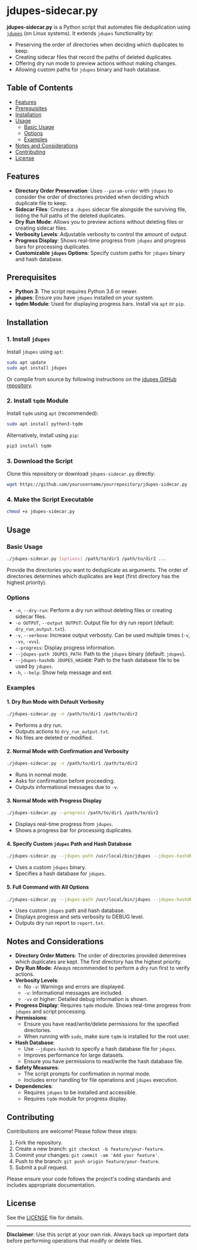 
# jdupes-sidecar.py

**jdupes-sidecar.py** is a Python script that automates file deduplication using [`jdupes`](https://github.com/jbruchon/jdupes) (on Linux systems). It extends `jdupes` functionality by:

- Preserving the order of directories when deciding which duplicates to keep.
- Creating sidecar files that record the paths of deleted duplicates.
- Offering dry run mode to preview actions without making changes.
- Allowing custom paths for `jdupes` binary and hash database.

## Table of Contents

- [Features](#features)
- [Prerequisites](#prerequisites)
- [Installation](#installation)
- [Usage](#usage)
  - [Basic Usage](#basic-usage)
  - [Options](#options)
  - [Examples](#examples)
- [Notes and Considerations](#notes-and-considerations)
- [Contributing](#contributing)
- [License](#license)

## Features

- **Directory Order Preservation**: Uses `--param-order` with `jdupes` to consider the order of directories provided when deciding which duplicate file to keep.
- **Sidecar Files**: Creates a `.dupes` sidecar file alongside the surviving file, listing the full paths of the deleted duplicates.
- **Dry Run Mode**: Allows you to preview actions without deleting files or creating sidecar files.
- **Verbosity Levels**: Adjustable verbosity to control the amount of output.
- **Progress Display**: Shows real-time progress from `jdupes` and progress bars for processing duplicates.
- **Customizable `jdupes` Options**: Specify custom paths for `jdupes` binary and hash database.

## Prerequisites

- **Python 3**: The script requires Python 3.6 or newer.
- **jdupes**: Ensure you have `jdupes` installed on your system.
- **tqdm Module**: Used for displaying progress bars. Install via `apt` or `pip`.

## Installation

### 1. Install `jdupes`

Install `jdupes` using `apt`:

```bash
sudo apt update
sudo apt install jdupes
```

Or compile from source by following instructions on the [jdupes GitHub repository](https://github.com/jbruchon/jdupes).

### 2. Install `tqdm` Module

Install `tqdm` using `apt` (recommended):

```bash
sudo apt install python3-tqdm
```

Alternatively, install using `pip`:

```bash
pip3 install tqdm
```

### 3. Download the Script

Clone this repository or download `jdupes-sidecar.py` directly:

```bash
wget https://github.com/yourusername/yourrepository/jdupes-sidecar.py
```

### 4. Make the Script Executable

```bash
chmod +x jdupes-sidecar.py
```

## Usage

### Basic Usage

```bash
./jdupes-sidecar.py [options] /path/to/dir1 /path/to/dir2 ...
```

Provide the directories you want to deduplicate as arguments. The order of directories determines which duplicates are kept (first directory has the highest priority).

### Options

- `-n`, `--dry-run`: Perform a dry run without deleting files or creating sidecar files.
- `-o OUTPUT`, `--output OUTPUT`: Output file for dry run report (default: `dry_run_output.txt`).
- `-v`, `--verbose`: Increase output verbosity. Can be used multiple times (`-v`, `-vv`, `-vvv`).
- `--progress`: Display progress information.
- `--jdupes-path JDUPES_PATH`: Path to the `jdupes` binary (default: `jdupes`).
- `--jdupes-hashdb JDUPES_HASHDB`: Path to the hash database file to be used by `jdupes`.
- `-h`, `--help`: Show help message and exit.

### Examples

#### 1. Dry Run Mode with Default Verbosity

```bash
./jdupes-sidecar.py -n /path/to/dir1 /path/to/dir2
```

- Performs a dry run.
- Outputs actions to `dry_run_output.txt`.
- No files are deleted or modified.

#### 2. Normal Mode with Confirmation and Verbosity

```bash
./jdupes-sidecar.py -v /path/to/dir1 /path/to/dir2
```

- Runs in normal mode.
- Asks for confirmation before proceeding.
- Outputs informational messages due to `-v`.

#### 3. Normal Mode with Progress Display

```bash
./jdupes-sidecar.py --progress /path/to/dir1 /path/to/dir2
```

- Displays real-time progress from `jdupes`.
- Shows a progress bar for processing duplicates.

#### 4. Specify Custom `jdupes` Path and Hash Database

```bash
./jdupes-sidecar.py --jdupes-path /usr/local/bin/jdupes --jdupes-hashdb /var/hashdb.txt /path/to/dir1 /path/to/dir2
```

- Uses a custom `jdupes` binary.
- Specifies a hash database for `jdupes`.

#### 5. Full Command with All Options

```bash
./jdupes-sidecar.py --jdupes-path /usr/local/bin/jdupes --jdupes-hashdb /var/hashdb.txt --progress -vv -o report.txt /path/to/dir1 /path/to/dir2
```

- Uses custom `jdupes` path and hash database.
- Displays progress and sets verbosity to DEBUG level.
- Outputs dry run report to `report.txt`.

## Notes and Considerations

- **Directory Order Matters**: The order of directories provided determines which duplicates are kept. The first directory has the highest priority.
- **Dry Run Mode**: Always recommended to perform a dry run first to verify actions.
- **Verbosity Levels**:
  - No `-v`: Warnings and errors are displayed.
  - `-v`: Informational messages are included.
  - `-vv` or higher: Detailed debug information is shown.
- **Progress Display**: Requires `tqdm` module. Shows real-time progress from `jdupes` and script processing.
- **Permissions**:
  - Ensure you have read/write/delete permissions for the specified directories.
  - When running with `sudo`, make sure `tqdm` is installed for the root user.
- **Hash Database**:
  - Use `--jdupes-hashdb` to specify a hash database file for `jdupes`.
  - Improves performance for large datasets.
  - Ensure you have permissions to read/write the hash database file.
- **Safety Measures**:
  - The script prompts for confirmation in normal mode.
  - Includes error handling for file operations and `jdupes` execution.
- **Dependencies**:
  - Requires `jdupes` to be installed and accessible.
  - Requires `tqdm` module for progress display.

## Contributing

Contributions are welcome! Please follow these steps:

1. Fork the repository.
2. Create a new branch: `git checkout -b feature/your-feature`.
3. Commit your changes: `git commit -am 'Add your feature'`.
4. Push to the branch: `git push origin feature/your-feature`.
5. Submit a pull request.

Please ensure your code follows the project's coding standards and includes appropriate documentation.

## License

See the [LICENSE](LICENSE) file for details.

---

**Disclaimer**: Use this script at your own risk. Always back up important data before performing operations that modify or delete files.
